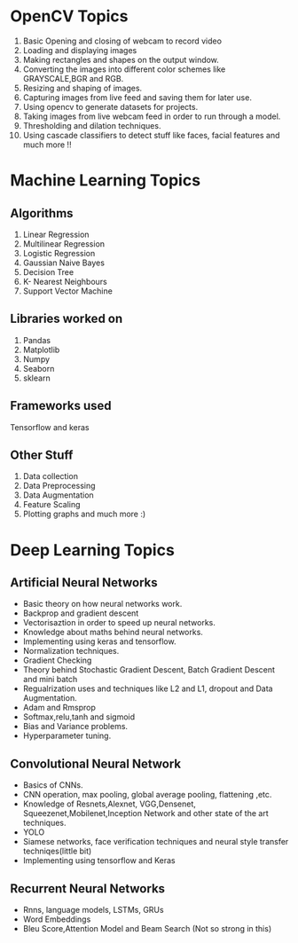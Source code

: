 # OpenCV Topics

1. Basic Opening and closing of webcam to record video
2. Loading and displaying images
3. Making rectangles and shapes on the output window.
4. Converting the images into different color schemes like GRAYSCALE,BGR and RGB.
5. Resizing and shaping of images.
6. Capturing images from live feed and saving them for later use.
7. Using opencv to generate datasets for projects.
8. Taking images from live webcam feed in order to run through a model.
9. Thresholding  and dilation techniques.
10. Using cascade classifiers to detect stuff like faces, facial features and much more !!

# Machine Learning Topics

## Algorithms
1. Linear Regression
2. Multilinear Regression
3. Logistic Regression
4. Gaussian Naive Bayes
5. Decision Tree
6. K- Nearest Neighbours
7. Support Vector Machine

## Libraries worked on 
1. Pandas
2. Matplotlib
3. Numpy
4. Seaborn
5. sklearn 

## Frameworks used
Tensorflow and keras

## Other Stuff
1. Data collection
2. Data Preprocessing
3. Data Augmentation
4. Feature Scaling
5. Plotting graphs and much more :)

#  Deep Learning Topics

## Artificial Neural Networks
* Basic theory on how neural networks work.
* Backprop and gradient descent
* Vectorisaztion in order to speed up neural networks.
* Knowledge about maths behind neural networks.
* Implementing using keras and tensorflow.
* Normalization techniques.
* Gradient Checking
* Theory behind Stochastic Gradient Descent, Batch Gradient Descent and mini batch
* Regualrization uses and techniques like L2 and L1, dropout and Data Augmentation.
* Adam and Rmsprop
* Softmax,relu,tanh and sigmoid
* Bias and Variance problems.
* Hyperparameter tuning. 

## Convolutional Neural Network
* Basics of CNNs.
* CNN operation, max pooling, global average pooling, flattening ,etc.
* Knowledge of Resnets,Alexnet, VGG,Densenet, Squeezenet,Mobilenet,Inception Network and other state of the art techniques.
* YOLO
* Siamese networks, face verification techniques and neural style transfer techniqes(little bit)
* Implementing using tensorflow and Keras

## Recurrent Neural Networks
* Rnns, language models, LSTMs, GRUs
* Word Embeddings
* Bleu Score,Attention Model and Beam Search (Not so strong in this)

